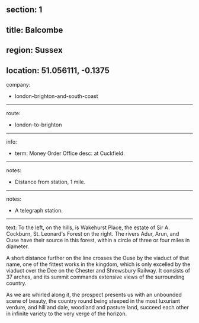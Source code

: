 section: 1
----
title: Balcombe
----
region: Sussex
----
location: 51.056111, -0.1375
----
company:
- london-brighton-and-south-coast
----
route:
- london-to-brighton
----
info:
- term: Money Order Office
  desc: at Cuckfield.
----
notes:
- Distance from station, 1 mile.
----
notes:
- A telegraph station.
----
text: To the left, on the hills, is Wakehurst Place, the estate of Sir A. Cockburn, St. Leonard's Forest on the right. The rivers Adur, Arun, and Ouse have their source in this forest, within a circle of three or four miles in diameter.

A short distance further on the line crosses the Ouse by the viaduct of that name, one of the fittest works in the kingdom, which is only excelled by the viaduct over the Dee on the Chester and Shrewsbury Railway. It consists of 37 arches, and its summit commands extensive views of the surrounding country.

As we are whirled along it, the prospect presents us with an unbounded scene of beauty, the country round being steeped in the most luxuriant verdure, and hill and dale, woodland and pasture land, succeed each other in infinite variety to the very verge of the horizon.
